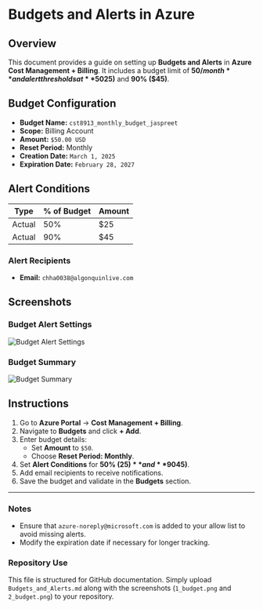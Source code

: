 # Budgets and Alerts in Azure

## Overview
This document provides a guide on setting up **Budgets and Alerts** in **Azure Cost Management + Billing**. It includes a budget limit of **$50/month** and alert thresholds at **50% ($25)** and **90% ($45)**.

## Budget Configuration
- **Budget Name:** `cst8913_monthly_budget_jaspreet`
- **Scope:** Billing Account
- **Amount:** `$50.00 USD`
- **Reset Period:** Monthly
- **Creation Date:** `March 1, 2025`
- **Expiration Date:** `February 28, 2027`

## Alert Conditions
| Type  | % of Budget | Amount |
|-------|------------|--------|
| Actual | 50%        | $25    |
| Actual | 90%        | $45    |

### **Alert Recipients**
- **Email:** `chha0038@algonquinlive.com`

## Screenshots
### Budget Alert Settings
![Budget Alert Settings](1_budget.png)

### Budget Summary
![Budget Summary](2_budget.png)

## Instructions
1. Go to **Azure Portal** → **Cost Management + Billing**.
2. Navigate to **Budgets** and click **+ Add**.
3. Enter budget details:
   - Set **Amount** to `$50`.
   - Choose **Reset Period: Monthly**.
4. Set **Alert Conditions** for **50% ($25)** and **90% ($45)**.
5. Add email recipients to receive notifications.
6. Save the budget and validate in the **Budgets** section.

---
### **Notes**
- Ensure that `azure-noreply@microsoft.com` is added to your allow list to avoid missing alerts.
- Modify the expiration date if necessary for longer tracking.

### **Repository Use**
This file is structured for GitHub documentation. Simply upload `Budgets_and_Alerts.md` along with the screenshots (`1_budget.png` and `2_budget.png`) to your repository.

